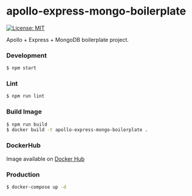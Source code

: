 # apollo-express-mongo-boilerplate

[![License: MIT](https://img.shields.io/badge/License-MIT-yellow.svg)](https://opensource.org/licenses/MIT)

Apollo + Express + MongoDB boilerplate project.

### Development

```bash
$ npm start
```

### Lint

```bash
$ npm run lint
```

### Build Image

```bash
$ npm run build 
$ docker build -t apollo-express-mongo-boilerplate .
```

### DockerHub

Image available on [Docker Hub](https://hub.docker.com/r/mmontes11/apollo-express-mongo-boilerplate/)

### Production

```bash
$ docker-compose up -d
```